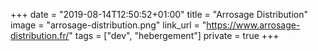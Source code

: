 +++
date = "2019-08-14T12:50:52+01:00"
title = "Arrosage Distribution"
image = "arrosage-distribution.png"
link_url = "https://www.arrosage-distribution.fr/"
tags = ["dev", "hebergement"]
private = true
+++
